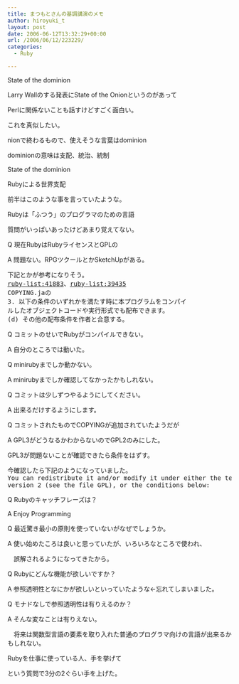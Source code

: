 ```yaml
---
title: まつもとさんの基調講演のメモ
author: hiroyuki_t
layout: post
date: 2006-06-12T13:32:29+00:00
url: /2006/06/12/223229/
categories:
  - Ruby

---
```

<div class="section">
  <p>
    State of the dominion
  </p>
  
  <p>
  </p>
  
  <p>
    Larry Wallのする発表にState of the Onionというのがあって
  </p>
  
  <p>
    Perlに関係ないことも話すけどすごく面白い。
  </p>
  
  <p>
  </p>
  
  <p>
    これを真似したい。
  </p>
  
  <p>
    nionで終わるもので、使えそうな言葉はdominion
  </p>
  
  <p>
  </p>
  
  <p>
    dominionの意味は支配、統治、統制
  </p>
  
  <p>
  </p>
  
  <p>
    State of the dominion
  </p>
  
  <p>
    Rubyによる世界支配
  </p>
  
  <pre>
前半はこのような事を言っていたような。
</pre>
  
  <p>
    Rubyは「ふつう」のプログラマのための言語
  </p>
  
  <pre>
質問がいっぱいあったけどあまり覚えてない。
</pre>
  
  <p>
    Q 現在RubyはRubyライセンスとGPLの
  </p>
  
  <p>
    A 問題ない。RPGツクールとかSketchUpがある。
  </p>
  
  <pre>
下記とかが参考になりそう。
<a href="http://blade.nagaokaut.ac.jp/cgi-bin/scat.rb/ruby/ruby-list/41883" target="_blank">ruby-list:41883</a>、<a href="http://blade.nagaokaut.ac.jp/cgi-bin/scat.rb/ruby/ruby-list/39435" target="_blank">ruby-list:39435</a>
COPYING.jaの
3. 以下の条件のいずれかを満たす時に本プログラムをコンパイ
ルしたオブジェクトコードや実行形式でも配布できます。
(d) その他の配布条件を作者と合意する。
</pre>
  
  <p>
    Q コミットのせいでRubyがコンパイルできない。
  </p>
  
  <p>
    A 自分のところでは動いた。
  </p>
  
  <p>
    Q minirubyまでしか動かない。
  </p>
  
  <p>
    A minirubyまでしか確認してなかったかもしれない。
  </p>
  
  <p>
    Q コミットは少しずつやるようにしてください。
  </p>
  
  <p>
    A 出来るだけするようにします。
  </p>
  
  <p>
  </p>
  
  <p>
    Q コミットされたものでCOPYINGが追加されていたようだが
  </p>
  
  <p>
    A GPL3がどうなるかわからないのでGPL2のみにした。
  </p>
  
  <p>
    GPL3が問題ないことが確認できたら条件をはずす。
  </p>
  
  <pre>
今確認したら下記のようになっていました。
You can redistribute it and/or modify it under either the terms of the GPL
version 2 (see the file GPL), or the conditions below:
</pre>
  
  <p>
    Q Rubyのキャッチフレーズは？
  </p>
  
  <p>
    A Enjoy Programming
  </p>
  
  <p>
  </p>
  
  <p>
    Q 最近驚き最小の原則を使っていないがなぜでしょうか。
  </p>
  
  <p>
    A 使い始めたころは良いと思っていたが、いろいろなところで使われ、
  </p>
  
  <p>
    　誤解されるようになってきたから。
  </p>
  
  <p>
  </p>
  
  <p>
    Q Rubyにどんな機能が欲しいですか？
  </p>
  
  <p>
    A 参照透明性となにかが欲しいといっていたような←忘れてしまいました。
  </p>
  
  <p>
    Q モナドなしで参照透明性は有りえるのか？
  </p>
  
  <p>
    A そんな変なことは有りえない。
  </p>
  
  <p>
    　将来は関数型言語の要素を取り入れた普通のプログラマ向けの言語が出来るかもしれない。
  </p>
  
  <p>
  </p>
  
  <p>
    Rubyを仕事に使っている人、手を挙げて
  </p>
  
  <p>
    という質問で3分の2ぐらい手を上げた。
  </p>
</div>